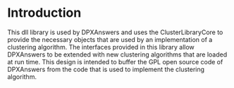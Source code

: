 # Introduction #
This dll library is used by DPXAnswers and uses the ClusterLibraryCore to provide the necessary objects that are used by an implementation of a clustering algorithm.  The interfaces provided in this library allow DPXAnswers to be extended with new clustering algorithms that are loaded at run time.  This design is intended to buffer the GPL open source code of DPXAnswers from the code that is used to implement the clustering algorithm.